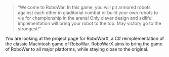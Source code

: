 > “Welcome to RoboWar. In this game, you will pit armored robots against each other in gladitorial combat or build your own robots to vie for championship in the arena! Only clever design and skillful implementation will bring your robot to the top. May victory go to the strongest!”

You are looking at the project page for RoboWarX, a C# reimplementation of the classic Macintosh game of RoboWar. RoboWarX aims to bring the game of RoboWar to all major platforms, while staying close to the original.